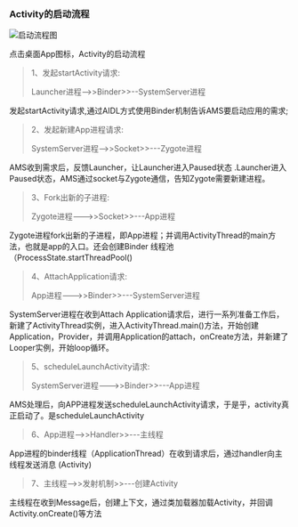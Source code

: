 ### Activity的启动流程 ###
![启动流程图](https://upload-images.jianshu.io/upload_images/11218161-48daeb099bb68e98.jpg?imageMogr2/auto-orient/strip|imageView2/2/format/webp)

点击桌面App图标，Activity的启动流程

> 1、发起startActivity请求:
> 
> Launcher进程-->>Binder>>--SystemServer进程

发起startActivity请求,通过AIDL方式使用Binder机制告诉AMS要启动应用的需求;

> 2、发起新建App进程请求:
> 
> SystemServer进程-->>Socket>>---Zygote进程 

AMS收到需求后，反馈Launcher，让Launcher进入Paused状态 .Launcher进入Paused状态，AMS通过socket与Zygote通信，告知Zygote需要新建进程。

> 3、Fork出新的子进程:  
> 
> Zygote进程--->>Socket>>---App进程 

Zygote进程fork出新的子进程，即App进程；并调用ActivityThread的main方法，也就是app的入口。还会创建Binder 线程池（ProcessState.startThreadPool()

> 4、AttachApplication请求:
> 
> App进程--->>Binder>>---SystemServer进程

SystemServer进程在收到Attach Application请求后，进行一系列准备工作后，新建了ActivityThread实例，进入ActivityThread.main()方法，开始创建Application，Provider，并调用Application的attach，onCreate方法，并新建了Looper实例，开始loop循环。

> 5、scheduleLaunchActivity请求:
> 
> SystemServer进程--->>Binder>>---App进程

AMS处理后，向APP进程发送scheduleLaunchActivity请求，于是乎，activity真正启动了。是scheduleLaunchActivity

> 6、App进程-->>Handler>>---主线程

App进程的binder线程（ApplicationThread）在收到请求后，通过handler向主线程发送消息 (Activity)

> 7、主线程-->>发射机制>>---创建Activity

主线程在收到Message后，创建上下文，通过类加载器加载Activity，并回调Activity.onCreate()等方法


